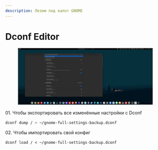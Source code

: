 ```yaml
---
description: Лезем под капот GNOME
---
```


# Dconf Editor

<figure><img src="../.gitbook/assets/image (15).png" alt=""><figcaption></figcaption></figure>

01\. Чтобы экспортировать все изменённые настройки с Dconf&#x20;

```bash
dconf dump / > ~/gnome-full-settings-backup.dconf
```

02\. Чтобы импортировать свой конфиг

```
dconf load / < ~/gnome-full-settings-backup.dconf
```
